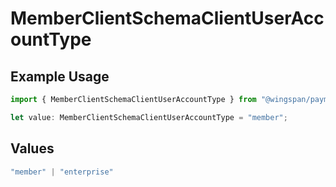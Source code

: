# MemberClientSchemaClientUserAccountType

## Example Usage

```typescript
import { MemberClientSchemaClientUserAccountType } from "@wingspan/payments/sdk/models/shared";

let value: MemberClientSchemaClientUserAccountType = "member";
```

## Values

```typescript
"member" | "enterprise"
```